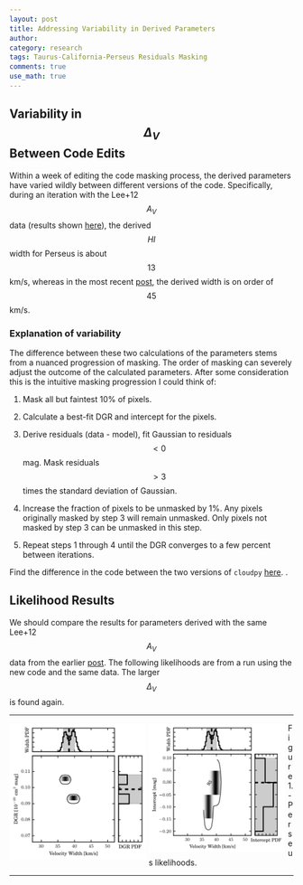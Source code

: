 ```yaml
---
layout: post
title: Addressing Variability in Derived Parameters
author:
category: research
tags: Taurus-California-Perseus Residuals Masking
comments: true
use_math: true
---
```


## Variability in $$\Delta_V$$ Between Code Edits

Within a week of editing the code masking process, the derived parameters have
varied wildly between different versions of the code. Specifically, during an
iteration with the Lee+12 $$A_V$$ data (results shown
[here](http://ezbc.me/2015/07/13/Faint-Masking-2/)), the derived $$HI$$ width
for Perseus is about $$13$$ km/s, whereas in the most recent
[post](http://ezbc.me/2015/07/16/Backgrounds/), the derived width is on order
of $$45$$ km/s.

### Explanation of variability

The difference between these two calculations of the parameters stems from a
nuanced progression of masking. The order of masking can severely adjust the
outcome of the calculated parameters. After some consideration this is the
intuitive masking progression I could think of:

1. Mask all but faintest 10% of pixels.

2. Calculate a best-fit DGR and intercept for the pixels.

3. Derive residuals (data - model), fit Gaussian to residuals $$< 0$$ mag.
   Mask residuals $$> 3$$ times the standard deviation of Gaussian.

4. Increase the fraction of pixels to be unmasked by 1%. Any pixels originally
   masked by step 3 will remain unmasked. Only pixels not masked by step 3 can
   be unmasked in this step.

5. Repeat steps 1 through 4 until the DGR converges to a few percent between
   iterations.

Find the difference in the code between the two versions of ``cloudpy``
[here](https://bitbucket.org/ezbc/python_modules/diff/cloudpy.py?diff1=598fab6fac8f&diff2=5f8a035bbf4e6fa8d1a994d70209d82420021483&at=master#Lcloudpy.pyT806).
.


## Likelihood Results

We should compare the results for parameters derived with the same Lee+12
$$A_V$$ data from the earlier
[post](http://ezbc.me/2015/07/13/Faint-Masking-2/). The following likelihoods
are from a run using the new code and the same data. The larger $$\Delta_V$$ is
found again.

***

<img src="/images/2015-07-20/perseus_lee12_binned_coarseres_likelihood_wd.png" style="float: left; width: 48%; margin-right: 1%; margin-bottom: 0.5em;"/>

<img src="/images/2015-07-20/perseus_lee12_binned_coarseres_likelihood_wi.png" style="float: left; width: 48%; margin-right: 1%; margin-bottom: 0.5em;"/>

Figure 1. - Perseus likelihoods.

***
